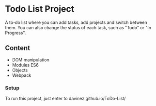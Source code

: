 # Todo List Project

A to-do list where you can add tasks, add projects and switch between them.
You can also change the status of each task, such as "Todo" or "In Progress".

## Content

- DOM manipulation
- Modules ES6
- Objects
- Webpack

### Setup

To run this project, just enter to davinez.github.io/ToDo-List/
